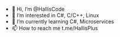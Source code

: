 - 👋 Hi, I’m @HallisCode
- 👀 I’m interested in C#, C/C++, Linux
- 🌱 I’m currently learning C#, Microservices
- 📫 How to reach me t.me/HallisPlus

